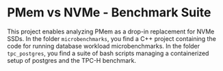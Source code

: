 # PMem vs NVMe - Benchmark Suite

This project enables analyzing PMem as a drop-in replacement for NVMe SSDs. In the folder `microbenchmarks`, you find a C++ project containing the code for running database workload microbenchmarks. In the folder `tpc_postgres`, you find a suite of bash scripts managing a containerized setup of postgres and the TPC-H benchmark.
